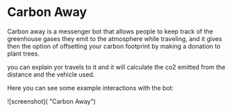 # Carbon Away

Carbon away is a messenger bot that allows people to keep track of the greenhouse gases they emit to the atmosphere while traveling, and it gives then the option of offsetting your carbon footprint by making a donation to plant trees.

you can explain yor travels to it and it will calculate the co2 emitted from the distance and the vehicle used.

Here you can see some example interactions with the bot:

![screenshot]( "Carbon Away")
